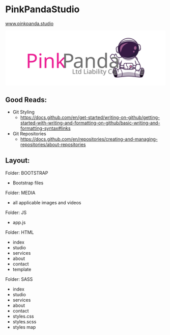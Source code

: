 # PinkPandaStudio

www.pinkpanda.studio

![PinkPanda Logo](https://github.com/PinkPandaLLC/Master/blob/main/MEDIA/img_logo.svg)


## **Good Reads:**
- Git Styling 
  - https://docs.github.com/en/get-started/writing-on-github/getting-started-with-writing-and-formatting-on-github/basic-writing-and-formatting-syntax#links
- Git Repositories
  - https://docs.github.com/en/repositories/creating-and-managing-repositories/about-repositories

## **Layout:**
Folder: BOOTSTRAP
  - Bootstrap files

Folder: MEDIA
  - all applicable images and videos

Folder: JS
  - app.js
 
Folder: HTML

- index
- studio
- services
- about
- contact
- template

Folder: SASS
- index
- studio
- services
- about
- contact
- styles.css
- styles.scss
- styles map
